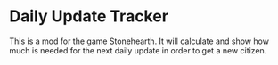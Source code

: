Daily Update Tracker
===

This is a mod for the game Stonehearth. It will calculate and show how much is needed for the next daily update in order to get a new citizen.
